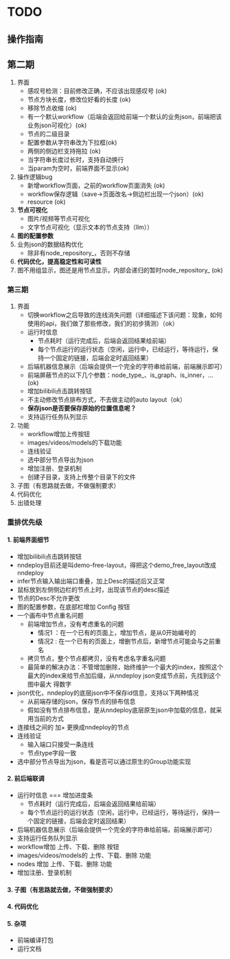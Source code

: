 
# TODO

## 操作指南

## 第二期
1. 界面
   + 感叹号检测：目前修改正确，不应该出现感叹号 (ok)
   + 节点方块长度，修改位好看的长度 (ok)
   + 移除节点收缩 (ok)
   + 有一个默认workflow（后端会返回给前端一个默认的业务json，前端把该业务json可视化）(ok)
   + 节点的二级目录
   + 配置参数从字符串改为下拉框(ok)
   + 两侧的侧边栏支持拖拉 (ok)
   + 当字符串长度过长时，支持自动换行
   + 当param为空时，前端界面不显示(ok)
2. 操作逻辑bug
   + 新增workflow页面，之前的workflow页面消失 (ok)
   + workflow保存逻辑（save->页面改名->侧边栏出现一个json）(ok)
   + resource (ok)
3. **节点可视化**
   + 图片/视频等节点可视化
   + 文字节点可视化（显示文本的节点支持（llm））
4. **图的配置参数**
5. 业务json的数据结构优化
   + 除非有node_repository_，否则不存储
6. **代码优化，提高稳定性和可读性**
7. 图不用组显示，图还是用节点显示，内部会递归的暂时node_repository_ (ok)

### 第三期
1. 界面
   + 切换workflow之后导致的连线消失问题（详细描述下该问题：现象，如何使用的api，我们做了那些修改，我们的初步猜测）（ok）
   + 运行时信息
      + 节点耗时（运行完成后，后端会返回结果给前端）
      + 每个节点运行的运行状态（空闲，运行中，已经运行，等待运行，保持一个固定的链接，后端会定时返回结果）
   + 后端机器信息展示（后端会提供一个完全的字符串给前端，前端展示即可）
   + 前端屏蔽节点的以下几个参数：node_type_、is_graph、is_inner，...(ok)
   + 增加bilibili点击跳转按钮
   + 不主动修改节点排布方式，不去做主动的auto layout（ok）
   + **保存json是否要保存原始的位置信息呢？**
   + 支持运行任务队列显示
2. 功能
   + workflow增加上传按钮
   + images/videos/models的下载功能
   + 连线验证
   + 选中部分节点导出为json
   + 增加注册、登录机制
   + 创建子目录，支持上传整个目录下的文件
3. 子图（有思路就去做，不做强制要求）
4. 代码优化
5. 出错处理

### 重排优先级

#### 1. 前端界面细节

+ 增加bilibili点击跳转按钮
+ nndeploy目前还是叫demo-free-layout，得把这个demo_free_layout改成nndeploy
+ infer节点输入输出端口重叠，加上Desc的描述后又正常
+ 鼠标放到左侧侧边栏的节点上时，出现该节点的desc描述
+ 节点的Desc不允许更改
+ 图的配置参数，在底部栏增加 Config 按钮
+ 一个画布中节点重名问题
   + 前端增加节点，没有考虑重名的问题
      + 情况1 ：在一个已有的页面上，增加节点，是从0开始编号的
      + 情况2 : 在一个已有的页面上，增删节点后，新增节点可能会与之前重名
   + 拷贝节点，整个节点都拷贝，没有考虑名字重名问题
   + 最简单的解决办法：不管增加删除，始终维护一个最大的index，按照这个最大的index来给节点加后缀，从nndeploy json变成节点前，先找到这个图中最大  得数字
+ json优化，nndeploy的底层json中不保存id信息，支持以下两种情况
   + 从前端存储的json，保存节点的排布信息
   + 假如没有节点排布信息，是从nndeploy底层原生json中加载的信息，就采用当前的方式
+ 连接线之间的 加+ 更换成nndeploy的节点
+ 连线验证
   + 输入端口只接受一条连线
   + 节点type字段一致
+ 选中部分节点导出为json，看是否可以通过原生的Group功能实现

#### 2. 前后端联调
+ 运行时信息 === 增加进度条
   + 节点耗时（运行完成后，后端会返回结果给前端）
   + 每个节点运行的运行状态（空闲，运行中，已经运行，等待运行，保持一个固定的链接，后端会定时返回结果）
+ 后端机器信息展示（后端会提供一个完全的字符串给前端，前端展示即可）
+ 支持运行任务队列显示
+ workflow增加 上传、下载、删除 按钮
+ images/videos/models的 上传、下载、删除 功能
+ nodes 增加 上传、下载、删除 功能
+ 增加注册、登录机制

#### 3. 子图（有思路就去做，不做强制要求）

#### 4. 代码优化

#### 5. 杂项
+ 前端编译打包
+ 运行文档

